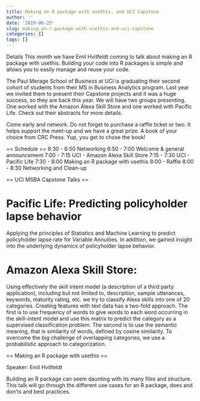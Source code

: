 ```yaml
---
title: Making an R package with usethis, and UCI Capstone
author: ''
date: '2019-06-25'
slug: making-an-r-package-with-usethis-and-uci-capstone
categories: []
tags: []
---
```


Details
This month we have Emil Hvitfeldt coming to talk about making an R package with usethis. Building your code into R packages is simple and allows you to easily manage and reuse your code.

The Paul Merage School of Business at UCI is graduating their second cohort of students from their MS in Business Analytics program. Last year we invited them to present their Capstone projects and it was a huge success, so they are back this year. We will have two groups presenting. One worked with the Amazon Alexa Skill Store and one worked with Pacific Life. Check out their abstracts for more details.

Come early and network. Do not forget to purchase a raffle ticket or two. It helps support the meet-up and we have a great prize. A book of your choice from CRC Press. Yup, you get to chose the book!

== Schedule ==
6:30 - 6:50 Networking
6:50 - 7:00 Welcome & general announcement
7:00 - 7:15 UCI - Amazon Alexa Skill Store
7:15 - 7:30 UCI - Pacific Life
7:30 - 8:00 Making an R package with usethis
8:00 - Raffle
8:00 - 8:30 Networking and Clean-up

== UCI MSBA Capstone Talks ==

# Pacific Life: Predicting policyholder lapse behavior

Applying the principles of Statistics and Machine Learning to predict policyholder lapse rate for Variable Annuities. In addition, we gained insight into the underlying dynamics of policyholder lapse behavior.

# Amazon Alexa Skill Store:

Using effectively the skill intent model (a description of a third party application), including but not limited to, description, sample utterances, keywords, maturity rating, etc. we try to classify Alexa skills into one of 20 categories. Creating features with text data has a two-fold approach. The first is to use frequency of words to give words to each word occurring in the skill-intent model and use this matrix to predict the category as a supervised classification problem. The second is to use the semantic meaning, that is similarity of words, defined by cosine similarity. To overcome the big challenge of overlapping categories, we use a probabilistic approach to categorization.

== Making an R package with usethis ==

Speaker: Emil Hvitfeldt

Building an R package can seem daunting with its many files and structure. This talk will go through the different use cases for an R package, does and don’ts and best practices.